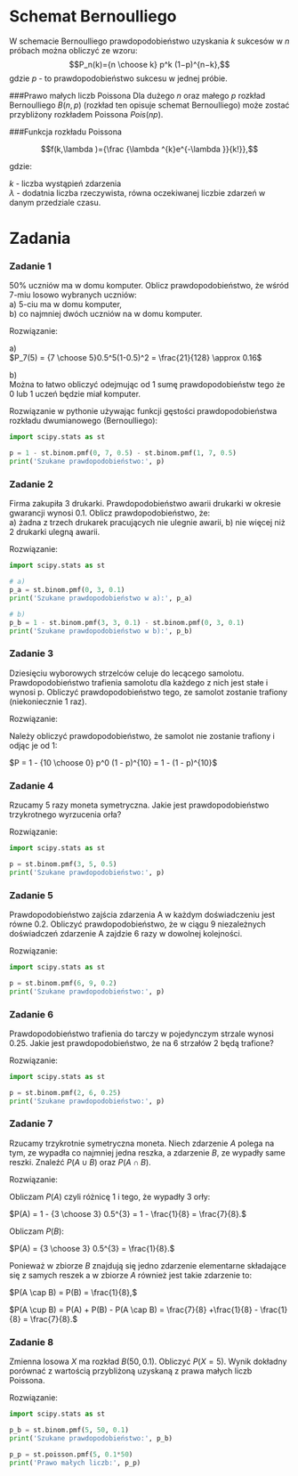 # Schemat Bernoulliego
W schemacie Bernoulliego prawdopodobieństwo uzyskania $k$ sukcesów w $n$ próbach można obliczyć ze wzoru:
$$P_n(k)={n \choose k} p^k (1−p)^{n−k},$$
gdzie $p$ - to prawdopodobieństwo sukcesu w jednej próbie.

###Prawo małych liczb Poissona
Dla dużego $n$ oraz małego $p$ rozkład Bernoulliego $B(n, p)$ (rozkład ten opisuje schemat Bernoulliego) może zostać przybliżony rozkładem Poissona $Pois(np)$.

###Funkcja rozkładu Poissona

$$f(k,\lambda )={\frac {\lambda ^{k}e^{-\lambda }}{k!}},$$

gdzie:

$k$ - liczba wystąpień zdarzenia\
$\lambda$ -  dodatnia liczba rzeczywista, równa oczekiwanej liczbie zdarzeń w danym przedziale czasu.

# Zadania

### Zadanie 1
50% uczniów ma w domu komputer. Oblicz prawdopodobieństwo, że wśród 7-miu losowo wybranych uczniów:\
a) 5-ciu ma w domu komputer,\
b) co najmniej dwóch uczniów na w domu komputer.

Rozwiązanie:

a)\
$P_7(5) = {7 \choose 5}0.5^5(1-0.5)^2 = \frac{21}{128} \approx 0.16$

b)\
Można to łatwo obliczyć odejmując od 1 sumę prawdopodobieństw tego że 0 lub 1 uczeń będzie miał komputer.

Rozwiązanie w pythonie używając funkcji gęstości prawdopodobieństwa rozkładu dwumianowego (Bernoulliego):

```python
import scipy.stats as st

p = 1 - st.binom.pmf(0, 7, 0.5) - st.binom.pmf(1, 7, 0.5)
print('Szukane prawdopodobieństwo:', p)
```

### Zadanie 2
Firma zakupiła 3 drukarki. Prawdopodobieństwo awarii drukarki w okresie gwarancji wynosi 0.1. Oblicz prawdopodobieństwo, że:\
a) żadna z trzech drukarek pracujących nie ulegnie awarii,
b) nie więcej niż 2 drukarki ulegną awarii.

Rozwiązanie:

```python
import scipy.stats as st

# a)
p_a = st.binom.pmf(0, 3, 0.1)
print('Szukane prawdopodobieństwo w a):', p_a)

# b)
p_b = 1 - st.binom.pmf(3, 3, 0.1) - st.binom.pmf(0, 3, 0.1)
print('Szukane prawdopodobieństwo w b):', p_b)
```

### Zadanie 3
Dziesięciu wyborowych strzelców celuje do lecącego samolotu. Prawdopodobieństwo trafienia samolotu dla każdego z nich jest stałe i wynosi p. Obliczyć prawdopodobieństwo tego, ze samolot zostanie trafiony (niekoniecznie 1 raz).

Rozwiązanie:

Należy obliczyć prawdopodobieństwo, że samolot nie zostanie trafiony i odjąc je od 1:

$P = 1 - {10 \choose 0} p^0 (1 - p)^{10} = 1 - (1 - p)^{10}$

### Zadanie 4
Rzucamy 5 razy moneta symetryczna. Jakie jest prawdopodobieństwo trzykrotnego wyrzucenia orła?

Rozwiązanie:

```python
import scipy.stats as st

p = st.binom.pmf(3, 5, 0.5)
print('Szukane prawdopodobieństwo:', p)
```

### Zadanie 5
Prawdopodobieństwo zajścia zdarzenia A w każdym doświadczeniu jest równe 0.2. Obliczyć
prawdopodobieństwo, że w ciągu 9 niezależnych doświadczeń zdarzenie A zajdzie 6 razy
w dowolnej kolejności.

Rozwiązanie:

```python
import scipy.stats as st

p = st.binom.pmf(6, 9, 0.2)
print('Szukane prawdopodobieństwo:', p)
```

### Zadanie 6
Prawdopodobieństwo trafienia do tarczy w pojedynczym strzale wynosi 0.25. Jakie jest prawdopodobieństwo, że na 6 strzałów 2 będą trafione?

Rozwiązanie:

```python
import scipy.stats as st

p = st.binom.pmf(2, 6, 0.25)
print('Szukane prawdopodobieństwo:', p)
```

### Zadanie 7
Rzucamy trzykrotnie symetryczna moneta. Niech zdarzenie $A$ polega na tym, ze wypadła
co najmniej jedna reszka, a zdarzenie $B$, ze wypadły same reszki. Znaleźć $P(A \cup B)$ oraz $P(A \cap B)$.

Rozwiązanie:

Obliczam $P(A)$ czyli różnicę 1 i tego, że wypadły 3 orły:

$P(A) = 1 - {3 \choose 3} 0.5^{3} = 1 - \frac{1}{8} = \frac{7}{8}.$

Obliczam $P(B)$:

$P(A) = {3 \choose 3} 0.5^{3} = \frac{1}{8}.$

Ponieważ w zbiorze $B$ znajdują się jedno zdarzenie elementarne składające się z samych reszek a w zbiorze $A$ również jest takie zdarzenie to:

$P(A \cap B) = P(B) = \frac{1}{8},$

$P(A \cup B) = P(A) + P(B) - P(A \cap B) = \frac{7}{8} +\frac{1}{8} - \frac{1}{8} = \frac{7}{8}.$

### Zadanie 8
Zmienna losowa $X$ ma rozkład $B(50, 0.1)$. Obliczyć $P(X = 5)$. Wynik dokładny porównać z wartością przybliżoną uzyskaną z prawa małych liczb Poissona.

Rozwiązanie:

```python
import scipy.stats as st

p_b = st.binom.pmf(5, 50, 0.1)
print('Szukane prawdopodobieństwo:', p_b)

p_p = st.poisson.pmf(5, 0.1*50)
print('Prawo małych liczb:', p_p)
```